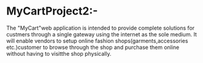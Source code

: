 # MyCartProject2:-
The "MyCart"web application is intended to provide complete solutions for custmers through a single gateway using the internet as the sole medium.
It will enable vendors to setup online fashion shops(garments,accessories etc.)customer to browse through the shop and purchase them online without having to visitthe shop physically.
